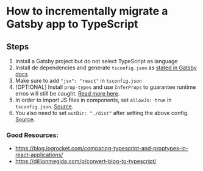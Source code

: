 # How to incrementally migrate a Gatsby app to TypeScript

## Steps

1. Install a Gatsby project but do not select TypeScript as language
2. Install de dependencies and generate `tsconfig.json` as [stated in Gatsby docs](https://www.gatsbyjs.com/docs/how-to/custom-configuration/typescript/#migrating-to-typescript)
3. Make sure to add `"jsx": "react"` in `tsconfig.json`
4. [OPTIONAL] Install `prop-types` and use `InferProps` to guarantee runtime erros will still be caught. [Read more here](https://blog.logrocket.com/comparing-typescript-and-proptypes-in-react-applications/).
5. In order to import JS files in components, set `allowJs: true` in `tsconfig.json`. [Source](https://stackoverflow.com/a/56909179/4487722).
6. You also need to set `outDir: "./dist"` after setting the above config. [Source](https://stackoverflow.com/a/52910292/4487722).

### Good Resources:

- https://blog.logrocket.com/comparing-typescript-and-proptypes-in-react-applications/
- https://dillionmegida.com/p/convert-blog-to-typescript/
